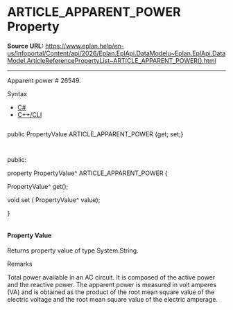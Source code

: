 # ARTICLE_APPARENT_POWER Property

**Source URL:** https://www.eplan.help/en-us/Infoportal/Content/api/2026/Eplan.EplApi.DataModelu~Eplan.EplApi.DataModel.ArticleReferencePropertyList~ARTICLE_APPARENT_POWER().html

---

Apparent power # 26549.

Syntax

- [C#](#i-syntax-CS)
- [C++/CLI](#i-syntax-CPP2005)

```
```
public PropertyValue ARTICLE_APPARENT_POWER {get; set;}
```
```

```
```
public:

property PropertyValue^ ARTICLE_APPARENT_POWER {

   PropertyValue^ get();

   void set (    PropertyValue^ value);

}
```
```

#### Property Value

Returns property value of type System.String.

Remarks

Total power available in an AC circuit. It is composed of the active power and the reactive power. The apparent power is measured in volt amperes (VA) and is obtained as the product of the root mean square value of the electric voltage and the root mean square value of the electric amperage.
